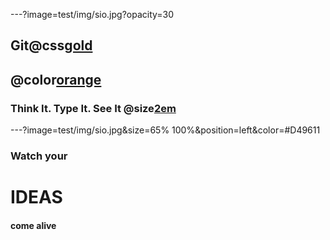 ---?image=test/img/sio.jpg?opacity=30
## Git@css[gold](Pitch)

## @color[orange](Desktop)

### Think It. Type It. See It @size[2em](Live.)


---?image=test/img/sio.jpg&size=65% 100%&position=left&color=#D49611
###  Watch your 
# IDEAS 
#### come alive


